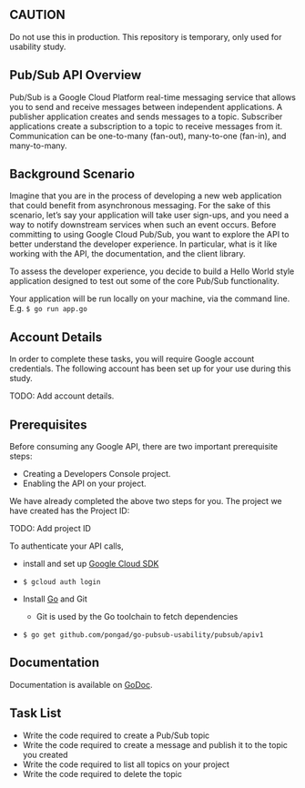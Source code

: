 CAUTION
----
Do not use this in production.
This repository is temporary, only used for usability study.

Pub/Sub API Overview
---
Pub/Sub is a Google Cloud Platform real-time messaging service
that allows you to send and receive messages between independent applications.
A publisher application creates and sends messages to a topic.
Subscriber applications create a subscription to a topic to receive messages from it.
Communication can be one-to-many (fan-out), many-to-one (fan-in), and many-to-many.

Background Scenario
---
Imagine that you are in the process of developing a new web application
that could benefit from asynchronous messaging.
For the sake of this scenario, let’s say your application will take user sign-ups,
and you need a way to notify downstream services when such an event occurs.
Before committing to using Google Cloud Pub/Sub,
you want to explore the API to better understand the developer experience.
In particular, what is it like working with the API, the documentation, and the client library.

To assess the developer experience, you decide to build a Hello World style application
designed to test out some of the core Pub/Sub functionality.

Your application will be run locally on your machine, via the command line.
E.g. `$ go run app.go`

Account Details
---
In order to complete these tasks, you will require Google account credentials.
The following account has been set up for your use during this study.

TODO: Add account details.

Prerequisites
---
Before consuming any Google API, there are two important prerequisite steps:
- Creating a Developers Console project.
- Enabling the API on your project.

We have already completed the above two steps for you.
The project we have created has the Project ID:

TODO: Add project ID

To authenticate your API calls,
- install and set up [Google Cloud SDK](https://cloud.google.com/sdk/)
- `$ gcloud auth login`

- Install [Go](https://golang.org/doc/install) and Git
  - Git is used by the Go toolchain to fetch dependencies
- `$ go get github.com/pongad/go-pubsub-usability/pubsub/apiv1`

Documentation
---
Documentation is available on [GoDoc](https://godoc.org/github.com/pongad/go-pubsub-usability/pubsub/apiv1).

Task List
---
- Write the code required to create a Pub/Sub topic
- Write the code required to create a message and publish it to the topic you created
- Write the code required to list all topics on your project
- Write the code required to delete the topic
